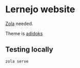 # Lernejo website

[Zola](https://www.getzola.org/) needed.

Theme is [adidoks](https://adidoks.org/)

## Testing locally

```bash
zola serve
```
